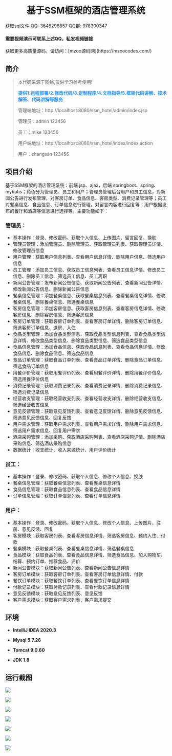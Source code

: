 <p><h1 align="center">基于SSM框架的酒店管理系统</h1></p>

<p> 获取sql文件 QQ: 3645296857 QQ群: 978300347 </p>
<h4> 需要视频演示可联系上述QQ，私发视频链接 </h4>
<p> 获取更多高质量源码，请访问：[mzoo源码网](https://mzoocodes.com/)</p>

## 简介

> 本代码来源于网络,仅供学习参考使用!
>
> <b style="color: dodgerblue"> 提供1.远程部署/2.修改代码/3.定制程序/4.文档指导/5.框架代码讲解、技术解答、代码讲解等服务 </b>
>
> 管理端地址：http://localhost:8080/ssm_hotel/admin/index.jsp
> 
> 管理员：admin 123456
>
> 员工：mike 123456
> 
> 用户端地址：http://localhost:8080/ssm_hotel/index/index.action
>
> 用户：zhangsan 123456

## 项目介绍

基于SSM框架的酒店管理系统：前端 jsp、ajax，后端 springboot、spring、mybatis；角色分为管理员、员工和用户；管理员管理后台用户和员工信息，对新闻公告进行发布管理，对客房订单、食品信息、客房类型、消费记录管理等；员工对餐桌信息、食品信息、订单信息进行管理，对留言内容进行回复等；用户根据发布的餐厅和酒店等信息进行选择等。主要功能如下：

### 管理员：

- 基本操作：登录、修改密码、获取个人信息、上传图片、留言回复、换肤
- 管理员管理：添加管理员、删除管理员、获取管理员列表、获取管理员详情、修改管理员信息
- 用户管理：获取用户信息列表、查看用户信息详情、删除用户信息、筛选用户信息
- 员工管理：添加员工信息、获取员工信息列表、查看员工信息详情、修改员工信息、删除员工信息、筛选员工信息、员工离职
- 新闻公告管理：发布新闻公告信息、获取新闻公告列表、查看新闻公告详情、修改新闻公告信息、删除新闻公告信息
- 餐桌信息管理：添加餐桌信息、获取餐桌信息列表、查看餐桌信息详情、修改餐桌信息、删除餐桌信息、筛选餐桌信息
- 客房信息管理：添加客房信息、获取客房信息列表、查看客房信息详情、修改客房信息、删除客房信息、筛选客房信息
- 客房订单管理：获取客房订单列表、查看客房订单详情、删除客房订单信息、筛选客房订单信息、退房、入住
- 食品类型管理：添加食品类型信息、获取食品类型信息列表、查看食品类型信息详情、修改食品类型信息、删除食品类型信息、筛选食品类型信息
- 食品信息管理：添加食品信息、获取食品信息列表、查看食品信息详情、修改食品信息、删除食品信息、筛选食品信息
- 食品订单管理：获取食品订单列表、查看食品订单详情、删除食品订单信息、筛选食品订单信息
- 用餐评价管理：获取用餐评价列表、查看用餐评价详情、删除用餐评价信息、筛选用餐评价信息
- 消费记录管理：获取消费记录列表、查看消费记录详情、删除消费记录信息、筛选消费记录信息
- 经营收支管理：获取经营收支列表、查看经营收支详情、删除经营收支信息、筛选经营收支信息
- 意见反馈管理：获取意见反馈列表、查看意见反馈详情、删除意见反馈信息、筛选意见反馈信息、回复反馈
- 用户需求管理：获取用户需求列表、查看用户需求详情、删除用户需求信息、筛选用户需求信息、回复用户需求
- 酒店采购管理：添加采购、获取酒店采购列表、查看酒店采购详情、删除酒店采购信息、筛选酒店采购信息
- 数据统计：收支统计、收入来源统计、用户评价统计


### 员工：

- 基本操作：登录、修改密码、获取个人信息、修改个人信息、换肤
- 餐桌信息管理：获取餐桌信息列表、查看餐桌信息详情
- 食品信息管理：获取食品信息列表、查看食品信息详情
- 订单信息管理：获取订单信息列表、查看订单信息详情

### 用户：

- 基本操作：登录、修改密码、获取个人信息、修改个人信息、上传图片、注册、意见反馈、回复
- 客房模块：获取客房列表、查看客房信息详情、筛选客房信息、预约入住、付款
- 餐桌模块：获取餐桌列表、查看餐桌信息详情、筛选餐桌信息
- 食品模块：获取食品列表、查看食品信息详情、筛选食品信息、加入购物车、结算、预约订单、推荐食品、评价
- 新闻公告模块：获取新闻公告列表、查看新闻公告信息详情
- 客房订单模块：获取客房订单列表、查看客房订单信息详情、付款
- 餐饮订单模块：获取餐饮订单列表、查看餐饮订单信息详情
- 付款记录模块：获取付款记录列表、查看付款记录信息详情
- 意见反馈模块：获取意见反馈列表、意见反馈
- 客户需求模块：获取客户需求列表、客户需求提交

## 环境

- <b>IntelliJ IDEA 2020.3</b>

- <b>Mysql 5.7.26</b>

- <b>Tomcat 9.0.60</b>

- <b>JDK 1.8</b>

## 运行截图
![](screenshot/1.png)

![](screenshot/2.png)

![](screenshot/3.png)

![](screenshot/4.png)

![](screenshot/5.png)

![](screenshot/6.png)

![](screenshot/7.png)
